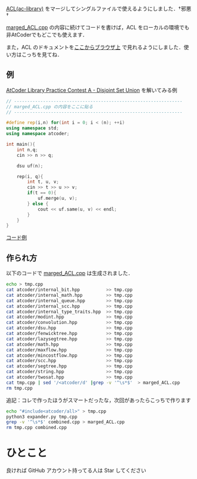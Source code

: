 
[ACL(ac-library)](https://atcoder.jp/posts/517) をマージしてシングルファイルで使えるようにしました．†邪悪†  
  
[marged_ACL.cpp](./marged_ACL.cpp) の内容に続けてコードを書けば，ACL をローカルの環境でも非AtCoderでもどこでも使えます．  

また，ACL のドキュメントを[ここからブラウザ上](https://tumoiyorozu.github.io/single-file-ac-library/document_ja/) で見れるようにしました．使い方はこっちを見てね．

## 例
[AtCoder Library Practice Contest  A - Disjoint Set Union](https://atcoder.jp/contests/practice2/tasks/practice2_a) を解いてみる例

```cpp
// ----------------------------------------------------------------
// marged_ACL.cpp の内容をここに貼る
// ----------------------------------------------------------------

#define rep(i,n) for(int i = 0; i < (n); ++i)
using namespace std;
using namespace atcoder;

int main(){
    int n,q;
    cin >> n >> q;

    dsu uf(n);

    rep(i, q){
        int t, u, v;
        cin >> t >> u >> v;
        if(t == 0){
            uf.merge(u, v);
        } else {
            cout << uf.same(u, v) << endl;
        }
    }
}
```
[コード例](https://atcoder.jp/contests/practice2/submissions/16566759)


## 作られ方
以下のコードで [marged_ACL.cpp](./marged_ACL.cpp) は生成されました．

```bash
echo > tmp.cpp
cat atcoder/internal_bit.hpp          >> tmp.cpp
cat atcoder/internal_math.hpp         >> tmp.cpp
cat atcoder/internal_queue.hpp        >> tmp.cpp
cat atcoder/internal_scc.hpp          >> tmp.cpp
cat atcoder/internal_type_traits.hpp  >> tmp.cpp
cat atcoder/modint.hpp                >> tmp.cpp
cat atcoder/convolution.hpp           >> tmp.cpp
cat atcoder/dsu.hpp                   >> tmp.cpp
cat atcoder/fenwicktree.hpp           >> tmp.cpp
cat atcoder/lazysegtree.hpp           >> tmp.cpp
cat atcoder/math.hpp                  >> tmp.cpp
cat atcoder/maxflow.hpp               >> tmp.cpp
cat atcoder/mincostflow.hpp           >> tmp.cpp
cat atcoder/scc.hpp                   >> tmp.cpp
cat atcoder/segtree.hpp               >> tmp.cpp
cat atcoder/string.hpp                >> tmp.cpp
cat atcoder/twosat.hpp                >> tmp.cpp
cat tmp.cpp | sed '/<atcoder/d' |grep -v '^\s*$'  > marged_ACL.cpp
rm tmp.cpp
```


追記：コレで作ったほうがスマートだったな，次回があったらこっちで作ります
```bash
echo "#include<atcoder/all>" > tmp.cpp
python3 expander.py tmp.cpp
grep -v '^\s*$' combined.cpp > marged_ACL.cpp
rm tmp.cpp combined.cpp
```

# ひとこと
良ければ GitHub アカウント持ってる人は Star してください

